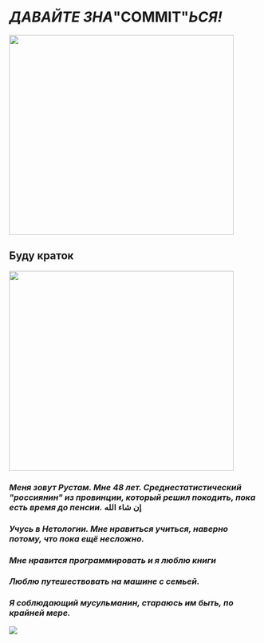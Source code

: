 # *ДАВАЙТЕ ЗНА*"COMMIT"*ЬСЯ!*
<img src="https://ic.pics.livejournal.com/tanjand/44781189/103446489/103446489_original.jpg" width="450" height="400" />

## Буду краток
<img src="http://d.ibtimes.co.uk/en/full/1446188/vladimir-putin.jpg" width="450" height="400" />

### *Меня зовут Рустам. Мне 48 лет. Среднестатистический "россиянин" из провинции, который решил покодить, пока есть время до пенсии.* إن شاء الله

### _Учусь в Нетологии. Мне нравиться учиться, наверно потому, что пока ещё несложно._

### _Мне нравится программировать и я люблю книги_

### _Люблю путешествовать на машине с семьей._

### *Я соблюдающий мусульманин, стараюсь им быть, по крайней мере.*
![](https://thumbs.dreamstime.com/b/стороны-благословил-смайлик-высокое-качество-на-стороне-белого-vectoremoji-183418228.jpg)
